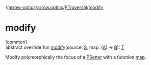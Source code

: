 //[arrow-optics](../../../index.md)/[arrow.optics](../index.md)/[PTraversal](index.md)/[modify](modify.md)

# modify

[common]\
abstract override fun [modify](modify.md)(source: [S](index.md), map: ([A](index.md)) -&gt; [B](index.md)): [T](index.md)

Modify polymorphically the focus of a [PSetter](../-p-setter/index.md) with a function [map](modify.md).
